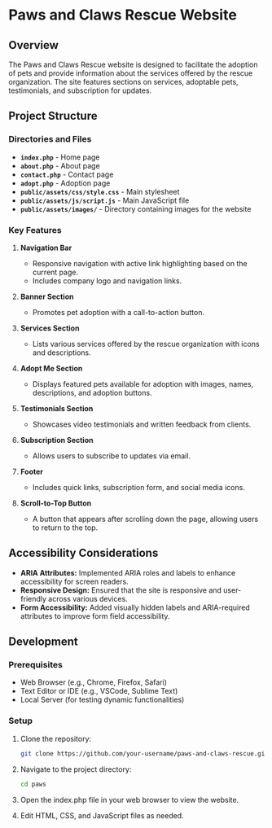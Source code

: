 # Paws and Claws Rescue Website

## Overview

The Paws and Claws Rescue website is designed to facilitate the adoption of pets and provide information about the services offered by the rescue organization. The site features sections on services, adoptable pets, testimonials, and subscription for updates.

## Project Structure

### Directories and Files

- **`index.php`** - Home page
- **`about.php`** - About page
- **`contact.php`** - Contact page
- **`adopt.php`** - Adoption page
- **`public/assets/css/style.css`** - Main stylesheet
- **`public/assets/js/script.js`** - Main JavaScript file
- **`public/assets/images/`** - Directory containing images for the website

### Key Features

1. **Navigation Bar**
   - Responsive navigation with active link highlighting based on the current page.
   - Includes company logo and navigation links.

2. **Banner Section**
   - Promotes pet adoption with a call-to-action button.

3. **Services Section**
   - Lists various services offered by the rescue organization with icons and descriptions.

4. **Adopt Me Section**
   - Displays featured pets available for adoption with images, names, descriptions, and adoption buttons.

5. **Testimonials Section**
   - Showcases video testimonials and written feedback from clients.

6. **Subscription Section**
   - Allows users to subscribe to updates via email.

7. **Footer**
   - Includes quick links, subscription form, and social media icons.

8. **Scroll-to-Top Button**
   - A button that appears after scrolling down the page, allowing users to return to the top.

## Accessibility Considerations

- **ARIA Attributes:** Implemented ARIA roles and labels to enhance accessibility for screen readers.
- **Responsive Design:** Ensured that the site is responsive and user-friendly across various devices.
- **Form Accessibility:** Added visually hidden labels and ARIA-required attributes to improve form field accessibility.

## Development

### Prerequisites

- Web Browser (e.g., Chrome, Firefox, Safari)
- Text Editor or IDE (e.g., VSCode, Sublime Text)
- Local Server (for testing dynamic functionalities)

### Setup

1. Clone the repository:
   ```sh
   git clone https://github.com/your-username/paws-and-claws-rescue.git
2. Navigate to the project directory:
   ```sh
   cd paws
3. Open the index.php file in your web browser to view the website.

4. Edit HTML, CSS, and JavaScript files as needed.